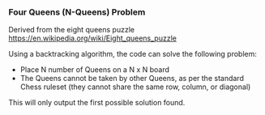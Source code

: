 ### Four Queens (N-Queens) Problem
Derived from the eight queens puzzle https://en.wikipedia.org/wiki/Eight_queens_puzzle

Using a backtracking algorithm, the code can solve the following problem:
- Place N number of Queens on a N x N board
- The Queens cannot be taken by other Queens, as per the standard Chess ruleset (they cannot share the same row, column, or diagonal)

This will only output the first possible solution found.
